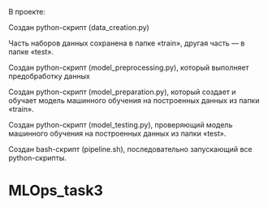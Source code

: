 В проекте:

Создан python-скрипт (data_creation.py)

Часть наборов данных сохранена в папке «train», другая часть — в папке «test».

Создан python-скрипт (model_preprocessing.py), который выполняет предобработку данных

Создан python-скрипт (model_preparation.py), который создает и обучает модель машинного обучения на построенных данных из папки «train».

Создан python-скрипт (model_testing.py), проверяющий модель машинного обучения на построенных данных из папки «test».

Создан bash-скрипт (pipeline.sh), последовательно запускающий все python-скрипты.

# MLOps_task3
